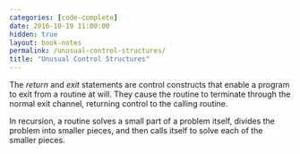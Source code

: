 ```yaml
---
categories: [code-complete]
date: 2016-10-19 11:00:00
hidden: true
layout: book-notes
permalink: /unusual-control-structures/
title: "Unusual Control Structures"
---
```


The _return_ and _exit_ statements are control constructs that enable a program to exit from a routine at will. They cause the routine to terminate through the normal exit channel, returning control to the calling routine.

In recursion, a routine solves a small part of a problem itself, divides the problem into smaller pieces, and then calls itself to solve each of the smaller pieces.